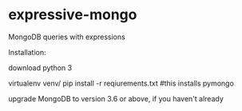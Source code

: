 # expressive-mongo
MongoDB queries with expressions

Installation:

download python 3

virtualenv venv/
pip install -r reqiurements.txt #this installs pymongo

upgrade MongoDB to version 3.6 or above, if you haven't already


